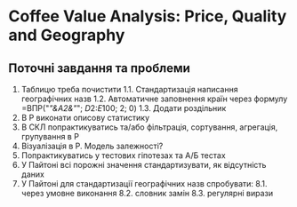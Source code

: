 # Coffee Value Analysis: Price, Quality and Geography
## Поточні завдання та проблеми
1. Таблицю треба почистити
   1.1. Стандартизація написання географічних назв
   1.2. Автоматичне заповнення країн через формулу =ВПР("*"&A2&"*"; $D$2:$E$100; 2; 0)
   1.3. Додати роздільник
3. В Р виконати описову статистику
4. В СКЛ попрактикуватись та/або фільтрація, сортування, агрегація, групування в Р
5. Візуалізація в Р. Модель залежності?
6. Попрактикуватись у тестових гіпотезах та А/Б тестах
7. У Пайтоні всі порожні значення стандартизувати, як відсутність даних
8. У Пайтоні для стандартизації географічних назв спробувати:
   8.1. через умовне виконання
   8.2. словник замін
   8.3. регулярні вирази
